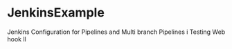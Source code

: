 # JenkinsExample
Jenkins Configuration for Pipelines and Multi branch Pipelines i
Testing Web hook
ll
